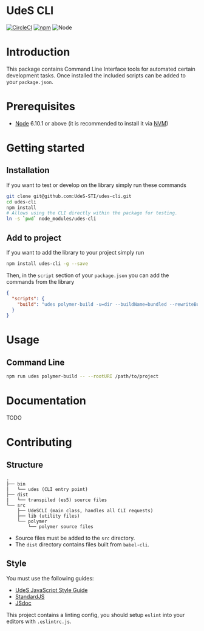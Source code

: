 UdeS CLI
========

[![CircleCI](https://circleci.com/gh/UdeS-STI/udes-cli.svg?style=svg)](https://circleci.com/gh/UdeS-STI/udes-cli)
[![npm](https://img.shields.io/npm/v/udes-cli.svg?style=flat-square)](https://www.npmjs.com/package/udes-cli)
![Node](https://img.shields.io/badge/node-6.10.1-brightgreen.svg)

# Introduction
This package contains Command Line Interface tools for automated certain
development tasks. Once installed the included scripts can be added to your
`package.json`.

# Prerequisites
* [Node](https://nodejs.org) 6.10.1 or above (it is recommended to install it via
[NVM](https://github.com/creationix/nvm))

# Getting started
## Installation
If you want to test or develop on the library simply run these commands
```bash
git clone git@github.com:UdeS-STI/udes-cli.git
cd udes-cli
npm install
# Allows using the CLI directly within the package for testing.
ln -s `pwd` node_modules/udes-cli
```

## Add to project
If you want to add the library to your project simply run
```bash
npm install udes-cli -g --save
```

Then, in the `script` section of your `package.json` you can add the commands
from the library
```json
{
  "scripts": {
    "build": "udes polymer-build -u=dir --buildName=bundled --rewriteBuildDev"
  }
}
```

# Usage
## Command Line
```bash
npm run udes polymer-build -- --rootURI /path/to/project
``` 

# Documentation
TODO

# Contributing
## Structure
```
.
├── bin
|   └── udes (CLI entry point)
├── dist 
|   └── transpiled (es5) source files
└── src
    ├── UdeSCLI (main class, handles all CLI requests)
    ├── lib (utility files)
    └── polymer
        └── polymer source files
```
* Source files must be added to the `src` directory.
* The `dist` directory contains files built from `babel-cli`.

## Style
You must use the following guides:
* [UdeS JavaScript Style Guide](https://www.npmjs.com/package/eslint-config-udes)
* [StandardJS](https://standardjs.com/)
* [JSdoc](http://usejsdoc.org/)

This project contains a linting config, you should setup `eslint` into your
editors with `.eslintrc.js`.
